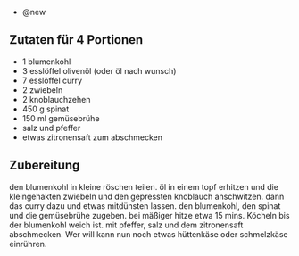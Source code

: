 - @new

## Zutaten für 4 Portionen
- 1 blumenkohl
- 3 esslöffel olivenöl (oder öl nach wunsch)
- 7 esslöffel curry
- 2 zwiebeln
- 2 knoblauchzehen
- 450 g spinat
- 150 ml gemüsebrühe
- salz und pfeffer
- etwas zitronensaft zum abschmecken

## Zubereitung
den blumenkohl in kleine röschen teilen.  öl in einem topf erhitzen und die kleingehakten zwiebeln und den gepressten knoblauch anschwitzen. dann das curry dazu und etwas mitdünsten lassen. den blumenkohl, den spinat und die gemüsebrühe zugeben. bei mäßiger hitze etwa 15 mins. Köcheln bis der blumenkohl weich ist.
mit pfeffer, salz und dem zitronensaft abschmecken. Wer will kann nun noch etwas hüttenkäse oder schmelzkäse einrühren.

